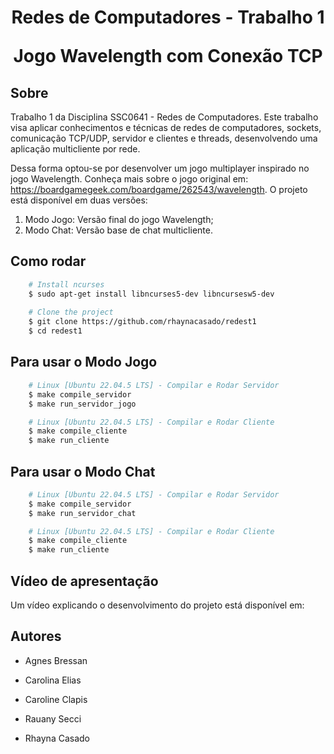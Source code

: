 <h1 align="center">
    <p> Redes de Computadores - Trabalho 1  </p>
    <pp> Jogo Wavelength com Conexão TCP  </pp>
</h1>

## Sobre

Trabalho 1 da Disciplina SSC0641 - Redes de Computadores. Este trabalho visa aplicar conhecimentos e técnicas de redes de computadores, sockets, comunicação TCP/UDP, servidor e clientes e threads, desenvolvendo uma aplicação multicliente por rede.

Dessa forma optou-se por desenvolver um jogo multiplayer inspirado no jogo Wavelength. Conheça mais sobre o jogo original em: https://boardgamegeek.com/boardgame/262543/wavelength. O projeto está disponível em duas versões:
  1) Modo Jogo: Versão final do jogo Wavelength;
  2) Modo Chat: Versão base de chat multicliente.

## Como rodar

```bash
    # Install ncurses
    $ sudo apt-get install libncurses5-dev libncursesw5-dev
    
    # Clone the project
    $ git clone https://github.com/rhaynacasado/redest1
    $ cd redest1

```
## Para usar o Modo Jogo

```bash
    # Linux [Ubuntu 22.04.5 LTS] - Compilar e Rodar Servidor
    $ make compile_servidor
    $ make run_servidor_jogo

    # Linux [Ubuntu 22.04.5 LTS] - Compilar e Rodar Cliente
    $ make compile_cliente
    $ make run_cliente

```

## Para usar o Modo Chat

```bash
    # Linux [Ubuntu 22.04.5 LTS] - Compilar e Rodar Servidor
    $ make compile_servidor
    $ make run_servidor_chat

    # Linux [Ubuntu 22.04.5 LTS] - Compilar e Rodar Cliente
    $ make compile_cliente
    $ make run_cliente

```
## Vídeo de apresentação

Um vídeo explicando o desenvolvimento do projeto está disponível em: 

## Autores

- Agnes Bressan

- Carolina Elias

- Caroline Clapis

- Rauany Secci

- Rhayna Casado
